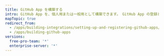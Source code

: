 ```yaml
---
title: GitHub App を構築する
intro: GitHub App を、個人用または一般用として構築できます。 GitHub App の登録と、権限および認証オプションの設定方法について学びましょう。
mapTopic: true
redirect_from:
  - /apps/building-integrations/setting-up-and-registering-github-apps/
  - /apps/building-github-apps
versions:
  free-pro-team: '*'
  enterprise-server: '*'
---
```


